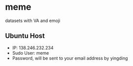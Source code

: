 # meme
datasets with VA and emoji

## Ubuntu Host
* IP: 138.246.232.234
* Sudo User: meme
* Password, will be sent to your email address by yingding

